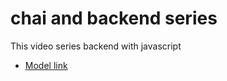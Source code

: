 <!-- @format -->

# chai and backend series

This video series backend with javascript

- [Model link](https://app.eraser.io/workspace/YtPqZ1VogxGy1jzIDkzj?ordgin=share)
